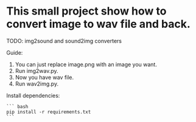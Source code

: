 # This small project show how to convert image to wav file and back.

TODO:
img2sound and sound2img converters

Guide:
1) You can just replace image.png with an image you want.
2) Run img2wav.py.
3) Now you have wav file.
4) Run wav2img.py.

Install dependencies:

    ``` bash
    pip install -r requirements.txt
    ```
